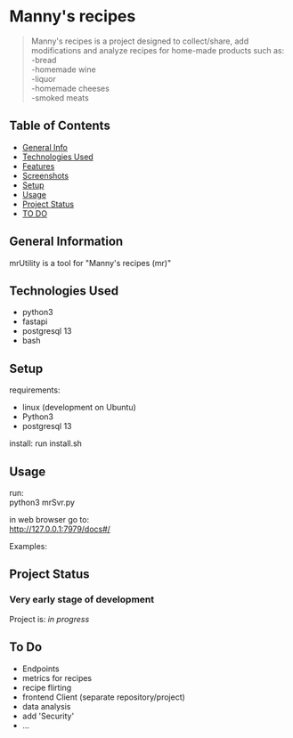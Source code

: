 # Manny's recipes

> Manny's recipes is a project designed to collect/share, add modifications and analyze recipes for home-made products such as:    
> -bread  
> -homemade wine  
> -liquor  
> -homemade cheeses  
> -smoked meats 




## Table of Contents
* [General Info](#general-information)
* [Technologies Used](#technologies-used)
* [Features](#features)
* [Screenshots](#screenshots)
* [Setup](#setup)
* [Usage](#usage)
* [Project Status](#project-status)
* [TO DO](#to-do)

<!-- * [License](#license) -->


## General Information
mrUtility is a tool for "Manny's recipes (mr)"
<!-- You don't have to answer all the questions - just the ones relevant to your project. -->


## Technologies Used
- python3
- fastapi
- postgresql 13
- bash


## Setup 
requirements:
- linux (development on Ubuntu)
- Python3
- postgresql 13

install:
run install.sh

## Usage
run:  
python3 mrSvr.py

in web browser  go to:  
http://127.0.0.1:7979/docs#/  

Examples:


## Project Status
### Very early stage of development  
Project is: _in progress_

## To Do
- Endpoints  
- metrics for recipes 
- recipe flirting 
- frontend Client (separate repository/project)
- data analysis 
- add 'Security' 
- ...

<!-- Optional -->
<!-- ## License -->
<!-- This project is open source and available under the [... License](). -->

<!-- You don't have to include all sections - just the one's relevant to your project -->